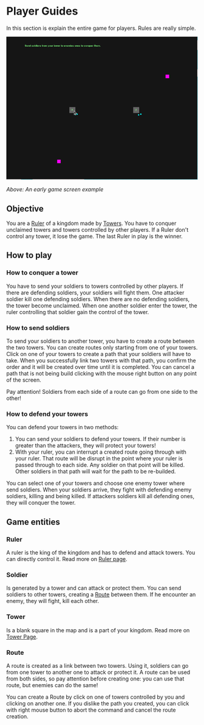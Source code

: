 # Player Guides

In this section is explain the entire game for players. Rules are really simple.

![Game Demo](../img/demo_20220114.gif)

_Above: An early game screen example_

## Objective

You are a [Ruler](#ruler) of a kingdom made by [Towers](#tower). You have to conquer unclaimed towers and towers controlled by other players. If a Ruler don't control any tower, it lose the game. The last Ruler in play is the winner.

## How to play

### How to conquer a tower

You have to send your soldiers to towers controlled by other players. If there are defending soldiers, your soldiers will fight them. One attacker soldier kill one defending soldiers. When there are no defending soldiers, the tower become unclaimed. When one another soldier enter the tower, the ruler controlling that soldier gain the control of the tower.

### How to send soldiers

To send your soldiers to another tower, you have to create a route between the two towers. You can create routes only starting from one of your towers. Click on one of your towers to create a path that your soldiers will have to take. When you successfully link two towers with that path, you confirm the order and it will be created over time until it is completed. You can cancel a path that is not being build clicking with the mouse right button on any point of the screen.

Pay attention! Soldiers from each side of a route can go from one side to the other!

### How to defend your towers

You can defend your towers in two methods:

1. You can send your soldiers to defend your towers. If their number is greater than the attackers, they will protect your towers!
2. With your ruler, you can interrupt a created route going through with your ruler. That route will be disrupt in the point where your ruler is passed through to each side. Any soldier on that point will be killed. Other soldiers in that path will wait for the path to be re-builded.

You can select one of your towers and choose one enemy tower where send soldiers. When your soldiers arrive, they fight with defending enemy soldiers, killing and being killed. If attackers soldiers kill all defending ones, they will conquer the tower.

## Game entities

### Ruler

A ruler is the king of the kingdom and has to defend and attack towers. You can directly control it. Read more on [Ruler page](/players/entities/ruler).

### Soldier

Is generated by a tower and can attack or protect them. You can send soldiers to other towers, creating a [Route](#route) between them. If he encounter an enemy, they will fight, kill each other.

### Tower

Is a blank square in the map and is a part of your kingdom. Read more on [Tower Page](player/tower).

### Route

A route is created as a link between two towers. Using it, soldiers can go from one tower to another one to attack or protect it. A route can be used from both sides, so pay attention before creating one: you can use that route, but enemies can do the same!

You can create a Route by click on one of towers controlled by you and clicking on another one. If you dislike the path you created, you can click with right mouse button to abort the command and cancel the route creation.
